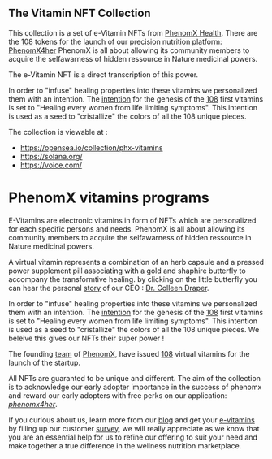 ---
---
## The Vitamin NFT Collection

This collection is a set of e-Vitamin NFTs from [PhenomX Health][5].
There are the [108][1] tokens for the launch of our precision nutrition platform: [PhenomX4her][11]
PhenomX is all about allowing its community members to acquire the
selfawarness of hidden ressource in Nature medicinal powers.

The e-Vitamin NFT is a direct transcription of this power.

In order to "infuse" healing properties into these vitamins
we personalized them with an intention.
The [intention][3] for the genesis of the [108][1] first vitamins
is set to "Healing every women from life limiting symptoms".
This intention is used as a seed to "cristallize" the colors of all the 108 unique pieces.

The collection is viewable at :

* https://opensea.io/collection/phx-vitamins
* https://solana.org/
* https://voice.com/


# PhenomX vitamins programs

E-Vitamins are electronic vitamins in form of NFTs which are personalized
for each specific persons and needs.
PhenomX is all about allowing its community members to acquire the
selfawarness of hidden ressource in Nature medicinal powers.

A virtual vitamin represents a combination of an herb capsule and a
pressed power supplement pill associating with a gold and shaphire
butterfly to accompany the transformtive healing.
by clicking on the little butterfly you can hear the personal [story][6]
of our CEO : [Dr. Colleen Draper][2].

In order to "infuse" healing properties into these vitamins
we personalized them with an intention.
The [intention][3] for the genesis of the [108][1] first vitamins
is set to "Healing every women from life limiting symptoms".
This intention is used as a seed to "cristallize" the colors of all the 108 unique pieces.
We beleive this gives our NFTs their super power !

The founding [team][4] of [PhenomX][5], have issued [108][1] virtual vitamins for the launch
of the startup.

All NFTs are guaranted to be unique and different.
The aim of the collection is to acknowledge our early adopter importance
in the success of phenomx and reward our early adopters
with free perks on our application: *[phenomx4her][11]*.

If you curious about us, learn more from our [blog][8] and get your [e-vitamins][7]
by filling up our customer [survey][9], we will really appreciate as we
know that you are an essential help for us to refine our offering to suit your need
and make together a true difference in the wellness nutrition marketplace.

[1]: https://ipfs.safewatch.care/ipfs/QmV9qncMbBD7g7KkQeQN8dKFCsJqg4z78k3ydLhNuF4gma/S231083385#108
[2]: https://duckduckgo.com/?q=dr.+colleen+draper
[3]: https://ipfs.safewatch.care/ipfs/QmV9qncMbBD7g7KkQeQN8dKFCsJqg4z78k3ydLhNuF4gma/S231083385/intent.json
[4]: https://phenomx.ch/team
[5]: https://phenomxhealth.com
[6]: https://www.youtube.com/watch?v=DjujLhG9ros
[7]: https://duckduckgo.com/?q=%22phenomx%22+virtual+vitamins
[8]: https://phenomx.ch/blog
[9]: https://forms.gle/z6F2VqyWhr7HpnQNA
[10]: https://phenomx.ch/blog/e-vitamins
[11]: https://duckduckgo.com/?q=%22phenomx4her%22
